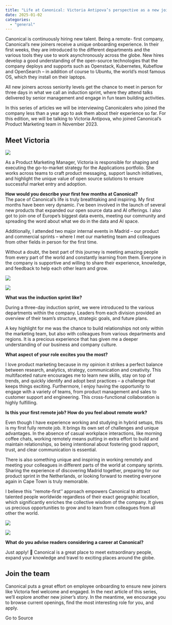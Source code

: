 ```yaml
---
title: "Life at Canonical: Victoria Antipova’s perspective as a new joiner in Product Marketing"
date: 2025-01-02
categories: 
  - "general"
---
```


Canonical is continuously hiring new talent. Being a remote- first company, Canonical’s new joiners receive a unique onboarding experience. In their first weeks, they are introduced to the different departments and the various tools they use to work asynchronously across the globe. New hires develop a good understanding of the open-source technologies that the company deploys and supports such as Openstack, Kubernetes, Kubeflow and OpenSearch – in addition of course to Ubuntu, the world’s most famous OS, which they install on their laptops. 

All new joiners across seniority levels get the chance to meet in person for three days in what we call an induction sprint, where they attend talks delivered by senior management and engage in fun team building activities. 

In this series of articles we will be interviewing Canonicalers who joined the company less than a year ago to ask them about their experience so far. For this edition, we will be talking to Victoria Antipova, who joined Canonical’s Product Marketing team in November 2023. 

## **Meet Victoria**

![](https://res.cloudinary.com/canonical/image/fetch/f_auto,q_auto,fl_sanitize,c_fill,w_960,h_642/https://ubuntu.com/wp-content/uploads/b7d0/image.png)

As a Product Marketing Manager, Victoria is responsible for shaping and executing the go-to-market strategy for the Applications portfolio. She works across teams to craft product messaging, support launch initiatives, and highlight the unique value of open source solutions to ensure successful market entry and adoption.

**How would you describe your first few months at Canonical?**  
The pace of Canonical’s life is truly breathtaking and inspiring. My first months have been very dynamic. I’ve been involved in the launch of several new products that expanded our open source data and AI offerings. I also got to join one of Europe’s biggest data events, meeting our community and spreading the word about what we do in the data and AI space. 

Additionally, I attended two major internal events in Madrid – our product and commercial sprints – where I met our marketing team and colleagues from other fields in person for the first time. 

Without a doubt, the best part of this journey is meeting amazing people from every part of the world and constantly learning from them. Everyone in the company is supportive and willing to share their experience, knowledge, and feedback to help each other learn and grow.

![](https://res.cloudinary.com/canonical/image/fetch/f_auto,q_auto,fl_sanitize,c_fill,w_1120,h_840/https://ubuntu.com/wp-content/uploads/5610/unnamed_4_1_optimized.png)

![](https://res.cloudinary.com/canonical/image/fetch/f_auto,q_auto,fl_sanitize,c_fill,w_960,h_1280/https://ubuntu.com/wp-content/uploads/2663/unnamed-3.png)

**What was the induction sprint like?** 

During a three-day induction sprint, we were introduced to the various departments within the company. Leaders from each division provided an overview of their team’s structure, strategic goals, and future plans. 

A key highlight for me was the chance to build relationships not only within the marketing team, but also with colleagues from various departments and regions. It is a precious experience that has given me a deeper understanding of our business and company culture. 

**What aspect of your role excites you the most?** 

I love product marketing because in my opinion it strikes a perfect balance between research, analytics, strategy, communication and creativity. This multifaceted nature encourages me to learn new skills, stay on top of trends, and quickly identify and adopt best practices – a challenge that keeps things exciting. Furthermore, I enjoy having the opportunity to engage with a variety of teams, from product management and sales to customer support and engineering. This cross-functional collaboration is highly fulfilling. 

**Is this your first remote job? How do you feel about remote work?**

Even though I have experience working and studying in hybrid setups, this is my first fully remote job. It brings its own set of challenges and unique advantages. In the absence of casual workplace interactions, like morning coffee chats, working remotely means putting in extra effort to build and maintain relationships, so being intentional about fostering good rapport, trust, and clear communication is essential. 

There is also something unique and inspiring in working remotely and meeting your colleagues in different parts of the world at company sprints. Sharing the experience of discovering Madrid together, preparing for our product sprint in the Netherlands, or looking forward to meeting everyone again in Cape Town is truly memorable. 

I believe this ‘’remote-first’’ approach empowers Canonical to attract talented people worldwide regardless of their exact geographic location, which significantly enriches the collective wisdom of the company. It gives us precious opportunities to grow and to learn from colleagues from all other the world. 

![](https://res.cloudinary.com/canonical/image/fetch/f_auto,q_auto,fl_sanitize,c_fill,w_1120,h_842/https://ubuntu.com/wp-content/uploads/c847/unnamed_5_optimized.png)

![](https://res.cloudinary.com/canonical/image/fetch/f_auto,q_auto,fl_sanitize,c_fill,w_1280,h_960/https://ubuntu.com/wp-content/uploads/e823/unnamed_6_optimized.png)

**What** **do you advise readers considering a career at Canonical?** 

Just apply! 🙂 Canonical is a great place to meet extraordinary people, expand your knowledge and travel to exciting places around the globe.  

## **Join the team** 

Canonical puts a great effort on employee onboarding to ensure new joiners like Victoria feel welcome and engaged. In the next article of this series, we’ll explore another new joiner’s story. In the meantime, we encourage you to browse current openings, find the most interesting role for you, and apply. 

Go to Source
